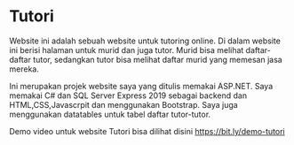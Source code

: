 # Tutori

Website ini adalah sebuah website untuk tutoring online. Di dalam website ini berisi halaman untuk murid dan juga tutor. Murid bisa melihat daftar-daftar tutor, sedangkan tutor bisa melihat daftar murid yang memesan jasa mereka. 

Ini merupakan projek website saya yang ditulis memakai ASP.NET. Saya memakai C# dan SQL Server Express 2019 sebagai backend dan HTML,CSS,Javascrpit dan menggunakan Bootstrap. Saya juga menggunakan datatables untuk tabel daftar tutor-tutor.

Demo video untuk website Tutori bisa dilihat disini https://bit.ly/demo-tutori
